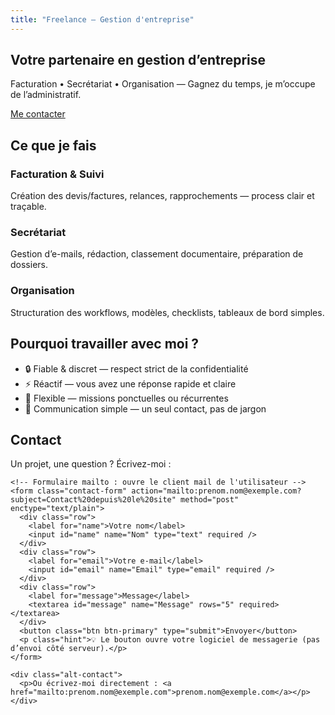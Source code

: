 ```yaml
---
title: "Freelance – Gestion d'entreprise"
---
```


<section class="hero reveal">
  <div class="container">
    <h1>Votre partenaire en <span class="accent">gestion d’entreprise</span></h1>
    <p class="subtitle">
      Facturation • Secrétariat • Organisation — Gagnez du temps, je m’occupe de l’administratif.
    </p>
    <a class="btn btn-primary" href="#contact">Me contacter</a>
  </div>
</section>

<section class="features reveal">
  <div class="container">
    <h2>Ce que je fais</h2>
    <div class="grid">
      <div class="card">
        <h3>Facturation & Suivi</h3>
        <p>Création des devis/factures, relances, rapprochements — process clair et traçable.</p>
      </div>
      <div class="card">
        <h3>Secrétariat</h3>
        <p>Gestion d’e-mails, rédaction, classement documentaire, préparation de dossiers.</p>
      </div>
      <div class="card">
        <h3>Organisation</h3>
        <p>Structuration des workflows, modèles, checklists, tableaux de bord simples.</p>
      </div>
    </div>
  </div>
</section>

<section class="about reveal">
  <div class="container">
    <h2>Pourquoi travailler avec moi ?</h2>
    <ul class="benefits">
      <li>🔒 Fiable & discret — respect strict de la confidentialité</li>
      <li>⚡ Réactif — vous avez une réponse rapide et claire</li>
      <li>🧩 Flexible — missions ponctuelles ou récurrentes</li>
      <li>💬 Communication simple — un seul contact, pas de jargon</li>
    </ul>
  </div>
</section>

<section id="contact" class="contact reveal">
  <div class="container">
    <h2>Contact</h2>
    <p>Un projet, une question ? Écrivez-moi :</p>

    <!-- Formulaire mailto : ouvre le client mail de l'utilisateur -->
    <form class="contact-form" action="mailto:prenom.nom@exemple.com?subject=Contact%20depuis%20le%20site" method="post" enctype="text/plain">
      <div class="row">
        <label for="name">Votre nom</label>
        <input id="name" name="Nom" type="text" required />
      </div>
      <div class="row">
        <label for="email">Votre e-mail</label>
        <input id="email" name="Email" type="email" required />
      </div>
      <div class="row">
        <label for="message">Message</label>
        <textarea id="message" name="Message" rows="5" required></textarea>
      </div>
      <button class="btn btn-primary" type="submit">Envoyer</button>
      <p class="hint">💡 Le bouton ouvre votre logiciel de messagerie (pas d’envoi côté serveur).</p>
    </form>

    <div class="alt-contact">
      <p>Ou écrivez-moi directement : <a href="mailto:prenom.nom@exemple.com">prenom.nom@exemple.com</a></p>
    </div>
  </div>
</section>

<!-- Petite animation au scroll (IntersectionObserver) -->
<script>
  (function () {
    if (!('IntersectionObserver' in window)) {
      document.querySelectorAll('.reveal').forEach(el => el.classList.add('reveal--visible'));
      return;
    }
    const io = new IntersectionObserver((entries) => {
      entries.forEach(e => {
        if (e.isIntersecting) {
          e.target.classList.add('reveal--visible');
          io.unobserve(e.target);
        }
      });
    }, { threshold: 0.1 });
    document.querySelectorAll('.reveal').forEach(el => io.observe(el
